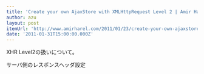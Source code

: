 ```yaml
---
title: 'Create your own AjaxStore with XMLHttpRequest Level 2 | Amir Harel'
author: azu
layout: post
itemUrl: 'http://www.amirharel.com/2011/01/23/create-your-own-ajaxstore-with-xmlhttprequest-level-2/'
date: '2011-01-31T15:00:00.000Z'
---
```

XHR Level2の扱いについて。

サーバ側のレスポンスヘッダ設定
